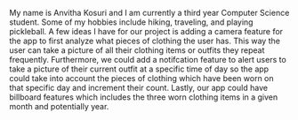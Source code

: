 My name is Anvitha Kosuri and I am currently a third year Computer Science student. Some of my hobbies include hiking, traveling, and playing pickleball. A few ideas I have for our project is adding a camera feature for the app to first analyze what pieces of clothing the user has. This way the user can take a picture of all their clothing items or outfits they repeat frequently. Furthermore, we could add a notifcation feature to alert users to take a picture of their current outfit at a specific time of day so the app could take into account the pieces of clothing which have been worn on that specific day and increment their count. Lastly, our app could have billboard features which includes the three worn clothing items in a given month and potentially year.